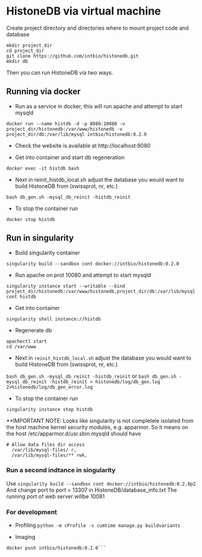 # HistoneDB via virtual machine

Create project directory and directories where to mount project code and database

```
mkdir project_dir
cd project_dir
git clone https://github.com/intbio/histonedb.git
mkdir db
```

Then you can run HistoneDB via two ways.

## Running via docker

- Run as a service in docker, this will run apache and attempt to start mysqld

```docker run --name histdb -d -p 8080:10080 -v project_dir/histonedb:/var/www/histonedb -v project_dir/db:/var/lib/mysql intbio/histonedb:0.2.0  ```

- Check the website is available at http://localhost:8080

- Get into container and start db regeneration

```docker exec -it histdb bash```

- Next in reinit_histdb_local.sh adjust the database you would want to build HistoneDB from (swissprot, nr, etc.)

```bash db_gen.sh -mysql_db_reinit -histdb_reinit```

- To stop the container run

```docker stop histdb```

## Run in singularity 

- Build singularity container

```singularity build --sandbox cont docker://intbio/histonedb:0.2.0```

- Run apache on prot 10080 and attempt to start mysqld

```singularity instance start --writable --bind project_dir/histonedb:/var/www/histonedb,project_dir/db:/var/lib/mysql cont histdb```

- Get into container

```singularity shell instance://histdb```

- Regenerate db

```
apachectl start
cd /var/www
```

- Next in ```reinit_histdb_local.sh``` adjust the database you would want to build HistoneDB from (swissprot, nr, etc.)

```bash db_gen.sh -mysql_db_reinit -histdb_reinit```
or
```bash db_gen.sh -mysql_db_reinit -histdb_reinit > histonedb/log/db_gen.log 2>histonedb/log/db_gen_error.log```

- To stop the container run

```singularity instance stop histdb```


**IMPORTANT NOTE:
Looks like singularity is not completele isolated from the host machine kernel security modules, e.g. apparmor.
So it means on the host
/etc/apparmor.d/usr.sbin.mysqld should have
```
# Allow data files dir access
  /var/lib/mysql-files/ r,
  /var/lib/mysql-files/** rwk,
```

### Run a second indtance in singularity
Use 
```singularity build --sandbox cont docker://intbio/histonedb:0.2.0p2```
And change port to port = 13307 in HistoneDB/database_info.txt
The running port of web server willbe 10081

### For development
- Profiling
```python -m cProfile -s cumtime manage.py buildvariants```

- Imaging
```docker image build -t intbio/histonedb:0.2.0 .
docker push intbio/histonedb:0.2.0```
